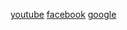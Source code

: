 [youtube](https://www.youtube.com/)
[facebook](https://www.facebook.com/)
[google](http://sguug.clorj.gk)